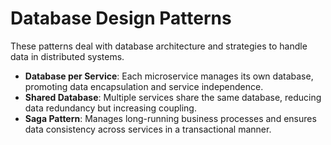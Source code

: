 # Database Design Patterns
These patterns deal with database architecture and strategies to handle data in distributed systems.

- **Database per Service**: Each microservice manages its own database, promoting data encapsulation and service independence.
- **Shared Database**: Multiple services share the same database, reducing data redundancy but increasing coupling.
- **Saga Pattern**: Manages long-running business processes and ensures data consistency across services in a transactional manner.